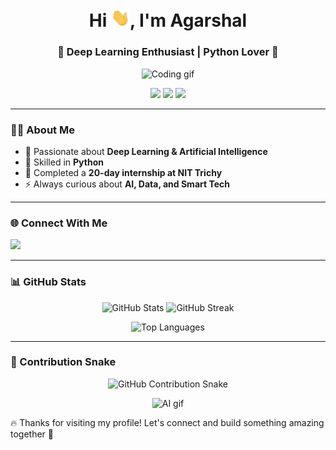 <h1 align="center">Hi <img src="https://raw.githubusercontent.com/ABSphreak/ABSphreak/master/gifs/Hi.gif" width="30px">, I'm Agarshal</h1>
<h3 align="center">🚀 Deep Learning Enthusiast | Python Lover 🐍</h3>

<p align="center">
  <img src="https://media.giphy.com/media/WUlplcMpOCEmTGBtBW/giphy.gif" width="200px" alt="Coding gif"/>
</p>

<p align="center">
  <img src="https://img.shields.io/badge/Python-3776AB?style=for-the-badge&logo=python&logoColor=white"/>
  <img src="https://img.shields.io/badge/Deep%20Learning-FF6F00?style=for-the-badge&logo=tensorflow&logoColor=white"/>
  <img src="https://img.shields.io/badge/Machine%20Learning-102230?style=for-the-badge&logo=scikitlearn&logoColor=orange"/>
</p>

---

### 👨‍💻 About Me  
- 🌱 Passionate about **Deep Learning & Artificial Intelligence**  
- 🐍 Skilled in **Python**  
- 💼 Completed a **20-day internship at NIT Trichy**  
- ⚡ Always curious about **AI, Data, and Smart Tech**  

---

### 🌐 Connect With Me  
<p align="left">
  <a href="https://www.linkedin.com/in/agarshal-george-ab0337290">
    <img src="https://img.shields.io/badge/LinkedIn-0077B5?style=for-the-badge&logo=linkedin&logoColor=white"/>
  </a>
</p>

---

### 📊 GitHub Stats  
<p align="center">
  <img src="https://github-readme-stats.vercel.app/api?username=Agarshal&show_icons=true&theme=radical" alt="GitHub Stats" height="160"/>
  <img src="https://github-readme-streak-stats.herokuapp.com/?user=Agarshal&theme=radical" alt="GitHub Streak" height="160"/>
</p>

<p align="center">
  <img src="https://github-readme-stats.vercel.app/api/top-langs/?username=Agarshal&layout=compact&theme=radical" alt="Top Languages" height="160"/>
</p>

---

### 🐍 Contribution Snake  
<p align="center">
  <img src="https://github.com/Agarshal/Agarshal/blob/output/github-contribution-grid-snake.svg" alt="GitHub Contribution Snake"/>
</p>

<p align="center">
  <img src="https://media.giphy.com/media/ZVik7pBtu9dNS/giphy.gif" width="300px" alt="AI gif"/>
</p>

🔥 Thanks for visiting my profile! Let's connect and build something amazing together 🚀

